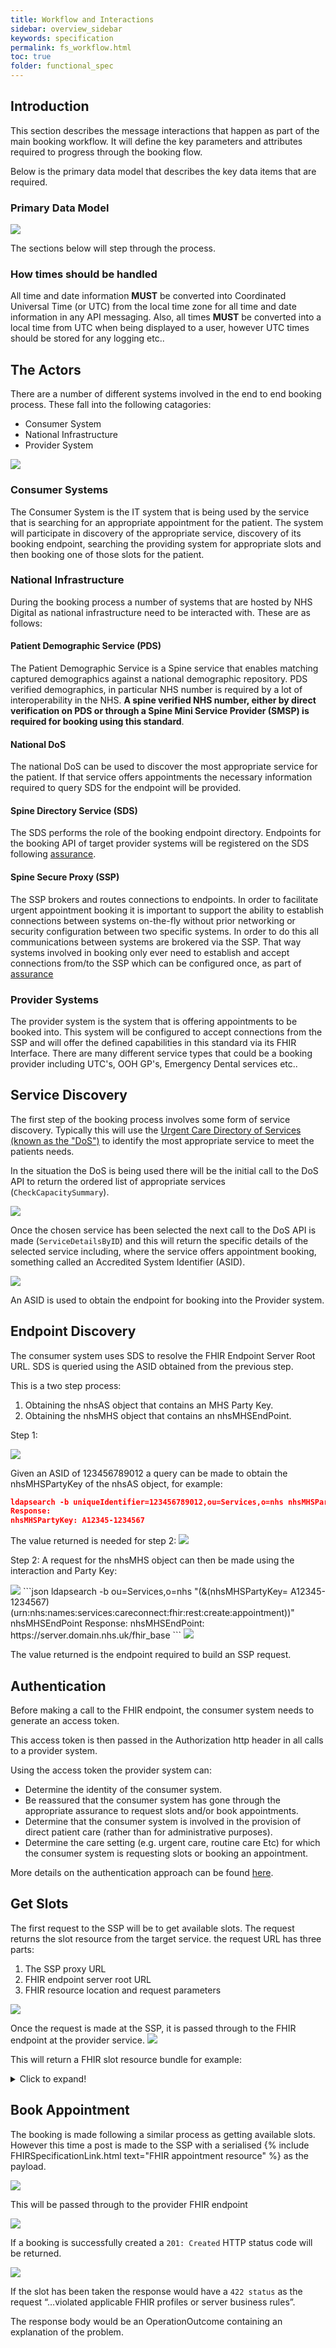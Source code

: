```yaml
---
title: Workflow and Interactions
sidebar: overview_sidebar
keywords: specification
permalink: fs_workflow.html
toc: true
folder: functional_spec
---
```


## Introduction
This section describes the message interactions that happen as part of the main booking workflow. It will define the key parameters and attributes required to progress through the booking flow.

Below is the primary data model that describes the key data items that are required.

### Primary Data Model

<img src="_pages/functional_spec/img/ClassDiagram.png">

The sections below will step through the process.

### How times should be handled

All time and date information **MUST** be converted into Coordinated Universal Time (or UTC) from the local time zone for all time and date information in any API messaging. Also, all times **MUST** be converted into a local time from UTC when being displayed to a user, however UTC times should be stored for any logging etc..

## The Actors

There are a number of different systems involved in the end to end booking process. These fall into the following catagories:

* Consumer System
* National Infrastructure
* Provider System

<img src="_pages/functional_spec/img/Actors_DoSID.png">

### Consumer Systems

The Consumer System is the IT system that is being used by the service that is searching for an appropriate appointment for the patient. The system will participate in discovery of the appropriate service, discovery of its booking endpoint, searching the providing system for appropriate slots and then booking one of those slots for the patient. 

### National Infrastructure

During the booking process a number of systems that are hosted by NHS Digital as national infrastructure need to be interacted with. These are as follows:

#### Patient Demographic Service (PDS)
The Patient Demographic Service is a Spine service that enables matching captured demographics against a national demographic  repository. PDS verified demographics, in particular NHS number is required by a lot of interoperability in the NHS. **A spine verified NHS number, either by direct verification on PDS or through a Spine Mini Service Provider (SMSP) is required for booking using this standard**.

####  National DoS
The national DoS can be used to discover the most appropriate service for the patient. If that service offers appointments the necessary information required to query SDS for the endpoint will be provided. 

#### Spine Directory Service (SDS)
The SDS performs the role of the booking endpoint directory. Endpoints for the booking API of target provider systems will be registered on the SDS following <A href="https://nhsd-a2si.github.io/docs-uec-appts/assurance_supplier.html" target="_blank">assurance</a>.

#### Spine Secure Proxy (SSP)
The SSP brokers and routes connections to endpoints. In order to facilitate urgent appointment booking it is important to support the ability to establish connections between systems on-the-fly without prior networking or security configuration between two specific systems. In order to do this all communications between systems are brokered via the SSP. That way systems involved in booking only ever need to establish and accept connections from/to the SSP which can be configured once, as part of <A href="https://nhsd-a2si.github.io/docs-uec-appts/assurance_supplier.html" target="_blank">assurance</a>

### Provider Systems
The provider system is the system that is offering appointments to be booked into. This system will be configured to accept connections from the SSP and will offer the defined capabilities in this standard via its FHIR Interface. There are many different service types that could be a booking provider including UTC's, OOH GP's, Emergency Dental services etc.. 

## Service Discovery

The first step of the booking process involves some form of service discovery. Typically this will use the <a href="https://digital.nhs.uk/services/directory-of-services-dos" target="_blank">Urgent Care Directory of Services (known as the "DoS")</a> to identify the most appropriate service to meet the patients needs. 

In the situation the DoS is being used there will be the initial call to the DoS API to return the ordered list of appropriate services (`CheckCapacitySummary`). 

<img src="_pages/functional_spec/img/ServiceDiscovery1.png">

Once the chosen service has been selected the next call to the DoS API is made (`ServiceDetailsByID`) and this will return the specific details of the selected service including, where the service offers appointment booking, something called an Accredited System Identifier (ASID).

<img src="_pages/functional_spec/img/ServiceDiscovery2.png">

An ASID is used to obtain the endpoint for booking into the Provider system.

## Endpoint Discovery

The consumer system uses SDS to resolve the FHIR Endpoint Server Root URL. SDS is queried using the ASID obtained from the previous step.

This is a two step process:

1. Obtaining the nhsAS object that contains an MHS Party Key.
2. Obtaining the nhsMHS object that contains an nhsMHSEndPoint.

Step 1:

<img src="_pages/functional_spec/img/EndpointDiscovery1.png">

Given an ASID of 123456789012 a query can be made to obtain the nhsMHSPartyKey of the nhsAS object, for example:

```json
ldapsearch -b uniqueIdentifier=123456789012,ou=Services,o=nhs nhsMHSPartyKey
Response:
nhsMHSPartyKey: A12345-1234567
```
The value returned is needed for step 2:
<img src="_pages/functional_spec/img/EndpointDiscovery2.png">

Step 2:
A request for the nhsMHS object can then be made using the interaction and Party Key:

<img src="_pages/functional_spec/img/EndpointDiscovery3.png">
```json
ldapsearch -b ou=Services,o=nhs "(&(nhsMHSPartyKey= A12345-1234567)(urn:nhs:names:services:careconnect:fhir:rest:create:appointment))" nhsMHSEndPoint
Response:
nhsMHSEndPoint: https://server.domain.nhs.uk/fhir_base
```
<img src="_pages/functional_spec/img/EndpointDiscovery4.png">

The value returned is the endpoint required to build an SSP request.

## Authentication

Before making a call to the FHIR endpoint, the consumer system needs to generate an access token. 

This access token is then passed in the Authorization http header in all calls to a provider system.

Using the access token the provider system can:
* Determine the identity of the consumer system.
* Be reassured that the consumer system has gone through the appropriate assurance to request slots and/or book appointments.
* Determine that the consumer system is involved in the provision of direct patient care (rather than for administrative purposes).
* Determine the care setting (e.g. urgent care, routine care Etc) for which the consumer system is requesting slots or booking an appointment.

More details on the authentication approach can be found <a href="fs_authentication.html" target="_blank">here</a>.

## Get Slots

The first request to the SSP will be to get available slots. The request returns the slot resource from the target service. the request URL has three parts:

1. The SSP proxy URL
2. FHIR endpoint server root URL
3. FHIR resource location and request parameters

<img src="_pages/functional_spec/img/GetSlots1_DoSID.png">

Once the request is made at the SSP, it is passed through to the FHIR endpoint at the provider service.
<img src="_pages/functional_spec/img/GetSlots2_DoSID.png">

This will return a FHIR slot resource bundle for example:

<details>
  <summary>Click to expand!</summary>
   
      ```json
      {
        "resourceType": "Bundle",
        "type": "searchset",
        "entry": [
          {
            "fullUrl": "Schedule/14",
            "resource": {
              "resourceType": "Schedule",
              "id": "14",
              "meta": {
                "versionId": "1469444400000",
                "profile": [
                  "https://fhir.nhs.uk/STU3/StructureDefinition/NHS-Schedule-1"
                ]
              },        
              "actor": [
                {
                  "reference": "Location/17"
                },
                {
                  "reference": "Practitioner/2"
                }
              ],
              "comment": "Schedule 1 for general appointments"
            }
          },
          {
            "fullUrl": "Practitioner/2",
            "resource": {
              "resourceType": "Practitioner",
              "id": "2",
              "meta": {
                "versionId": "636064088099800115",
                "profile": [
                  "https://fhir.nhs.uk/STU3/StructureDefinition/CareConnect-Practitioner-1"
                ]
              },
              "identifier": [
                {
                  "system": "https://fhir.nhs.uk/Id/sds-user-id",
                  "value": "S001"
                }
              ],
              "name": {
                "family": [ "Black" ],
                "given": [ "Sarah" ],
                "prefix": [ "Mrs" ]
              },
              "gender": "female"
            }
          },
          {
            "fullUrl": "Slot/1584",
            "resource": {
              "resourceType": "Slot",
              "id": "1584",
              "meta": {
                "versionId": "1471219260000",
                "profile": [
                  "https://fhir.nhs.uk/STU3/StructureDefinition/NHS-Slot-1"
                ]
              },        
              "schedule": {
                "reference": "Schedule/14"
              },
              "status": "free",
              "start": "2016-08-15T11:30:00.000+01:00",
              "end": "2016-08-15T11:59:59.000+01:00"
            }
          },
          {
            "fullUrl": "Slot/1644",
            "resource": {
              "resourceType": "Slot",
              "id": "1644",
              "meta": {
                "versionId": "1471219260112",
                "profile": [
                  "https://fhir.nhs.uk/STU3/StructureDefinition/NHS-Slot-1"
                ]
              },        
              "schedule": {
                "reference": "Schedule/14"
              },
              "status": "free",
              "start": "2016-08-15T12:00:00.000+01:00",
              "end": "2016-08-15T12:29:59.000+01:00"
            }
          }
        ]
      }
      ```

</details>

## Book Appointment

The booking is made following a similar process as getting available slots. However this time a post is made to the SSP with a serialised {% include FHIRSpecificationLink.html text="FHIR appointment resource" %} as the payload.

<img src="_pages/functional_spec/img/BookAppointment1.png">

This will be passed through to the provider FHIR endpoint

<img src="_pages/functional_spec/img/BookAppointment2.png">

If a booking is successfully created a  `201: Created` HTTP status code will be returned.

<img src="_pages/functional_spec/img/BookAppointment3.png">

If the slot has been taken the response would have a `422 status` as the request “…violated applicable FHIR profiles or server business rules”.

The response body would be an OperationOutcome containing an explanation of the problem.
